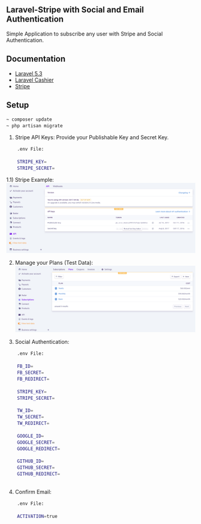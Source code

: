 
## Laravel-Stripe with Social and Email Authentication

Simple Application to subscribe any user with Stripe and Social Authentication.

## Documentation
   - [Laravel 5.3](https://laravel.com/docs/5.3)
   - [Laravel Cashier](https://laravel.com/docs/5.3/billing)
   - [Stripe](https://stripe.com/docs)  
   
## Setup

```bash
~ composer update
~ php artisan migrate
```

1) Stripe API Keys: Provide your Publishable Key and Secret Key.
   
```bash
    .env File:
    
    STRIPE_KEY=
    STRIPE_SECRET=
```
1.1) Stripe Example:
![alt text](public/files/img/stripe.png)

2) Manage your Plans (Test Data):
![alt text](public/files/img/plans.png)

3) Social Authentication:

```bash
    .env File:
    
    FB_ID=
    FB_SECRET=
    FB_REDIRECT=
    
    STRIPE_KEY=
    STRIPE_SECRET=
    
    TW_ID=
    TW_SECRET=
    TW_REDIRECT=
    
    GOOGLE_ID=
    GOOGLE_SECRET=
    GOOGLE_REDIRECT=
    
    GITHUB_ID=
    GITHUB_SECRET=
    GITHUB_REDIRECT=
    
```
4) Confirm Email:
```bash
    .env File:
    
    ACTIVATION=true
```


